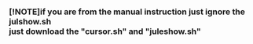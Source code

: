 ### [!NOTE]if you are from the manual instruction just ignore the julshow.sh <br /> just download the "cursor.sh" and "juleshow.sh"
